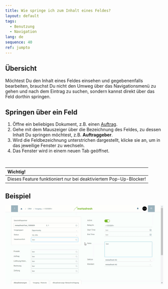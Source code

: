 ```yaml
---
title: Wie springe ich zum Inhalt eines Feldes?
layout: default
tags:
  - Benutzung
  - Navigation
lang: de
sequence: 40
ref: jumpto
---
```


## Übersicht
Möchtest Du den Inhalt eines Feldes einsehen und gegebenenfalls bearbeiten, brauchst Du nicht den Umweg über das Navigationsmenü zu gehen und nach dem Eintrag zu suchen, sondern kannst direkt über das Feld dorthin springen.

## Springen über ein Feld
1. Öffne ein beliebiges Dokument, z.B. einen [Auftrag](Auftrag_erfassen).
1. Gehe mit dem Mauszeiger über die Bezeichnung des Feldes, zu dessen Inhalt Du springen möchtest, z.B. **Auftraggeber**.
1. Wird die Feldbezeichnung unterstrichen dargestellt, klicke sie an, um in das jeweilige Fenster zu wechseln.
1. Das Fenster wird in einem neuen Tab geöffnet.
<br>

| **Wichtig!** |
| :- |
| Dieses Feature funktioniert nur bei deaktiviertem Pop-Up-Blocker! |

## Beispiel
![](assets/SpringezuDaten.gif)
